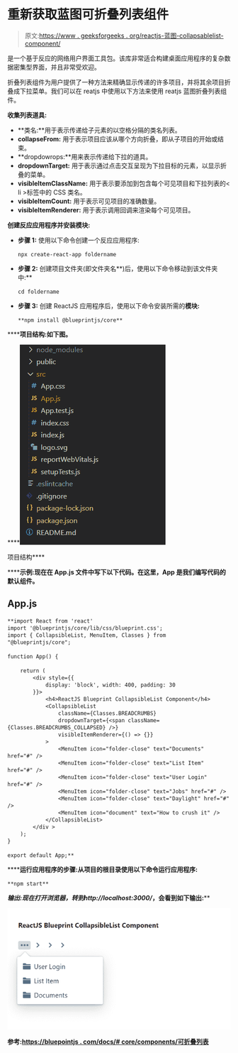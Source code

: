 # 重新获取蓝图可折叠列表组件

> 原文:[https://www . geeksforgeeks . org/reactjs-蓝图-collapsablelist-component/](https://www.geeksforgeeks.org/reactjs-blueprint-collapsiblelist-component/)

是一个基于反应的网络用户界面工具包。该库非常适合构建桌面应用程序的复杂数据密集型界面，并且非常受欢迎。

折叠列表组件为用户提供了一种方法来精确显示传递的许多项目，并将其余项目折叠成下拉菜单。我们可以在 reatjs 中使用以下方法来使用 reatjs 蓝图折叠列表组件。

**收集列表道具:**

*   **类名:**用于表示传递给子元素的以空格分隔的类名列表。
*   **collapseFrom:** 用于表示项目应该从哪个方向折叠，即从子项目的开始或结束。
*   **dropdowrops:**用来表示传递给下拉的道具。
*   **dropdownTarget:** 用于表示通过点击交互呈现为下拉目标的元素，以显示折叠的菜单。
*   **visibleItemClassName:** 用于表示要添加到包含每个可见项目和下拉列表的< li >标签中的 CSS 类名。
*   **visibleItemCount:** 用于表示可见项目的准确数量。
*   **visibleItemRenderer:** 用于表示调用回调来渲染每个可见项目。

**创建反应应用程序并安装模块:**

*   **步骤 1:** 使用以下命令创建一个反应应用程序:

    ```
    npx create-react-app foldername
    ```

*   **步骤 2:** 创建项目文件夹(即文件夹名**)后，使用以下命令移动到该文件夹中:**

    ```
    cd foldername
    ```

*   **步骤 3:** 创建 ReactJS 应用程序后，使用以下命令安装所需的****模块:****

    ```
    **npm install @blueprintjs/core**
    ```

******项目结构:**如下图。****

****![](img/f04ae0d8b722a9fff0bd9bd138b29c23.png)

项目结构**** 

******示例:**现在在 **App.js** 文件中写下以下代码。在这里，App 是我们编写代码的默认组件。****

## ****App.js****

```
**import React from 'react'
import '@blueprintjs/core/lib/css/blueprint.css';
import { CollapsibleList, MenuItem, Classes } from "@blueprintjs/core";

function App() {

    return (
        <div style={{
            display: 'block', width: 400, padding: 30
        }}>
            <h4>ReactJS Blueprint CollapsibleList Component</h4>
            <CollapsibleList
                className={Classes.BREADCRUMBS}
                dropdownTarget={<span className={Classes.BREADCRUMBS_COLLAPSED} />}
                visibleItemRenderer={() => {}}
            >
                <MenuItem icon="folder-close" text="Documents" href="#" />
                <MenuItem icon="folder-close" text="List Item" href="#" />
                <MenuItem icon="folder-close" text="User Login" href="#" />
                <MenuItem icon="folder-close" text="Jobs" href="#" />
                <MenuItem icon="folder-close" text="Daylight" href="#" />
                <MenuItem icon="document" text="How to crush it" />
            </CollapsibleList>
        </div >
    );
}

export default App;**
```

******运行应用程序的步骤:**从项目的根目录使用以下命令运行应用程序:****

```
**npm start**
```

******输出:**现在打开浏览器，转到***http://localhost:3000/***，会看到如下输出:****

****![](img/e03081005a82fcb01640080f9fad55a1.png)****

******参考:**[https://bluepointjs . com/docs/# core/components/可折叠列表](https://blueprintjs.com/docs/#core/components/collapsible-list)****